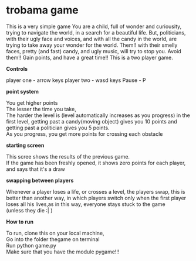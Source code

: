 # trobama game

This is a very simple game
You are a child, full of wonder and curiousity, trying to navigate the world, 
in a search for a beautiful life.
But, politicians, with their ugly face and voices, and with all the candy in 
the world, are trying to take away your wonder for the world. Them!! with their 
smelly faces, pretty (and fast) candy, and ugly music, will try to stop you.
Avoid them!! Gain points, and have a great time!!
This is a two player game.


**Controls**

player one - arrow keys
player two - wasd keys
Pause - P

**point system**

You get higher points     
The lesser the time you take,     
The harder the level is (level automatically increases as you progress)
in the first level, getting past a candy(moving object) gives you 10 points
and getting past a politician gives you 5 points.     
As you progress, you get more points for crossing each obstacle

**starting screen**

This scree shows the results of the previous game.     
If the game has been freshly opened, it shows zero points for each player,
and says that it's a draw     

**swapping between players**

Whenever a player loses a life, or crosses a level, the players swap, this
is better than another way, in which players switch only when the first player 
loses all his lives,as in this way, everyone stays stuck to the game      
(unless they die :| )

**How to run** 

To run, clone this on your local machine,    
Go into the folder thegame on terminal     
Run python game.py    
Make sure that you have the module pygame!!!          

